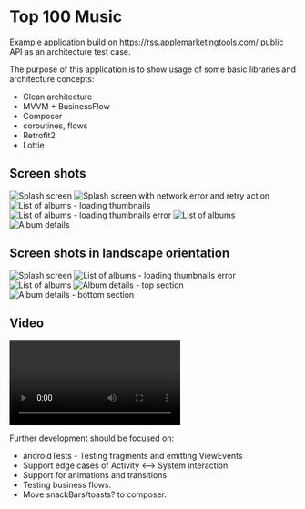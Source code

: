 
# Top 100 Music
Example application build on https://rss.applemarketingtools.com/ public API as an architecture test case.

The purpose of this application is to show usage of some basic libraries and architecture concepts:
* Clean architecture
* MVVM + BusinessFlow 
* Composer
* coroutines, flows
* Retrofit2
* Lottie

## Screen shots
![Splash screen](/screens/screen1.png)
![Splash screen with network error and retry action](/screens/screen1_error.png)
![List of albums - loading thumbnails](/screens/screen2.png)
![List of albums - loading thumbnails error](/screens/screen2_error.png)
![List of albums](/screens/screen3.png)
![Album details](screens/screen4.png)

## Screen shots in landscape orientation
![Splash screen](/screens/screen1L.png)
![List of albums - loading thumbnails error](/screens/screen2_errorL.png)
![List of albums](/screens/screen3L.png)
![Album details - top section](screens/screen4L1.png)
![Album details - bottom section](screens/screen4L2.png)

## Video
![Video from testing](video/Testing.mp4)

Further development should be focused on:
* androidTests - Testing fragments and emitting ViewEvents
* Support edge cases of Activity <--> System interaction
* Support for animations and transitions
* Testing business flows. 
* Move snackBars/toasts? to composer.


